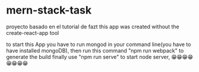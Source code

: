 # mern-stack-task

proyecto basado en el tutorial de fazt 
this app was created without the create-react-app tool

to start this App you have to run mongod in your command line(you have to have installed mongoDB),
then run this command "npm run webpack" to generate the build 
finally use "npm run serve" to start node server,
😁😁😁😁😁😁😁😁
